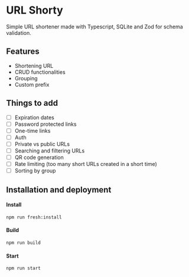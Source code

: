 # URL Shorty
Simple URL shortener made with Typescript, SQLite and Zod for schema validation.

## Features
- Shortening URL
- CRUD functionalities
- Grouping
- Custom prefix

## Things to add
- [ ] Expiration dates
- [ ] Password protected links
- [ ] One-time links
- [ ] Auth
- [ ] Private vs public URLs
- [ ] Searching and filtering URLs
- [ ] QR code generation
- [ ] Rate limiting (too many short URLs created in a short time)
- [ ] Sorting by group

## Installation and deployment

#### Install
`npm run fresh:install`

#### Build

`npm run build`

#### Start

`npm run start`
